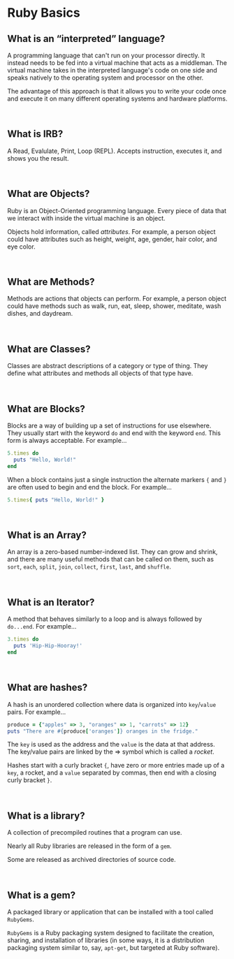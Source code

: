 # Ruby Basics

## What is an “interpreted” language?

A programming language that can't run on your processor directly. It instead needs to be fed into a virtual machine that acts as a middleman. The virtual machine takes in the interpreted language's code on one side and speaks natively to the operating system and processor on the other.

The advantage of this approach is that it allows you to write your code once and execute it on many different operating systems and hardware platforms.

<br>

## What is IRB?

A Read, Evalulate, Print, Loop (REPL). Accepts instruction, executes it, and shows you the result.

<br>

## What are Objects?

Ruby is an Object-Oriented programming language. Every piece of data that we interact with inside the virtual machine is an object.

Objects hold information, called _attributes_. For example, a person object could have attributes such as height, weight, age, gender, hair color, and eye color.

<br>

## What are Methods?

Methods are actions that objects can perform. For example, a person object could have methods such as walk, run, eat, sleep, shower, meditate, wash dishes, and daydream.

<br>

## What are Classes?

Classes are abstract descriptions of a category or type of thing. They define what attributes and methods all objects of that type have.

<br>

## What are Blocks?

Blocks are a way of building up a set of instructions for use elsewhere. They usually start with the keyword `do` and end with the keyword `end`. This form is always acceptable. For example...

```ruby
5.times do
  puts "Hello, World!"
end
```

When a block contains just a single instruction the alternate markers `{` and `}` are often used to begin and end the block. For example...

```ruby
5.times{ puts "Hello, World!" }
```

<br>

## What is an Array?

An array is a zero-based number-indexed list. They can grow and shrink, and there are many useful methods that can be called on them, such as `sort`, `each`, `split`, `join`, `collect`, `first`, `last`, and `shuffle`.

<br>

## What is an Iterator?

A method that behaves similarly to a loop and is always followed by `do...end`. For example...
```ruby
3.times do
  puts 'Hip-Hip-Hooray!'
end
```

<br>

## What are hashes?

A hash is an unordered collection where data is organized into `key`/`value` pairs. For example...
```ruby
produce = {"apples" => 3, "oranges" => 1, "carrots" => 12}
puts "There are #{produce['oranges']} oranges in the fridge."
```
The `key` is used as the address and the `value` is the data at that address. The key/value pairs are linked by the => symbol which is called a _rocket_.

Hashes start with a curly bracket `{`, have zero or more entries made up of a `key`, a rocket, and a `value` separated by commas, then end with a closing curly bracket `}`.

<br>

## What is a library?

A collection of precompiled routines that a program can use.

Nearly all Ruby libraries are released in the form of a `gem`.

Some are released as archived directories of source code.

<br>

## What is a gem?

A packaged library or application that can be installed with a tool called `RubyGems`.

`RubyGems` is a Ruby packaging system designed to facilitate the creation, sharing, and installation of libraries (in some ways, it is a distribution packaging system similar to, say, `apt-get`, but targeted at Ruby software).

<br>
